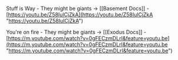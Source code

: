 Stuff is Way - They might be giants -> [[Basement Docs]] - [https://youtu.be/Z58IulCjZkA](https://youtu.be/Z58IulCjZkA "https://youtu.be/Z58IulCjZkA")

You're on fire - They might be giants -> [[Exodus Docs]] - [https://m.youtube.com/watch?v=0gFECzmDLrI&feature=youtu.be](https://m.youtube.com/watch?v=0gFECzmDLrI&feature=youtu.be "https://m.youtube.com/watch?v=0gFECzmDLrI&feature=youtu.be")



